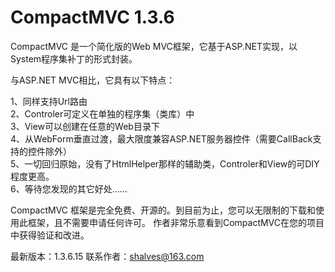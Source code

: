 CompactMVC 1.3.6
==========

CompactMVC 是一个简化版的Web MVC框架，它基于ASP.NET实现，以System程序集补丁的形式封装。

与ASP.NET MVC相比，它具有以下特点：

1、同样支持Url路由 <br />
2、Controler可定义在单独的程序集（类库）中 <br />
3、View可以创建在任意的Web目录下 <br />
4、从WebForm垂直过渡，最大限度兼容ASP.NET服务器控件（需要CallBack支持的控件除外） <br />
5、一切回归原始，没有了HtmlHelper那样的辅助类，Controler和View的可DIY程度更高。 <br />
6、等待您发现的其它好处…… <br />

CompactMVC 框架是完全免费、开源的。到目前为止，您可以无限制的下载和使用此框架，且不需要申请任何许可。
作者非常乐意看到CompactMVC在您的项目中获得验证和改进。

最新版本：1.3.6.15
联系作者：shalves@163.com
